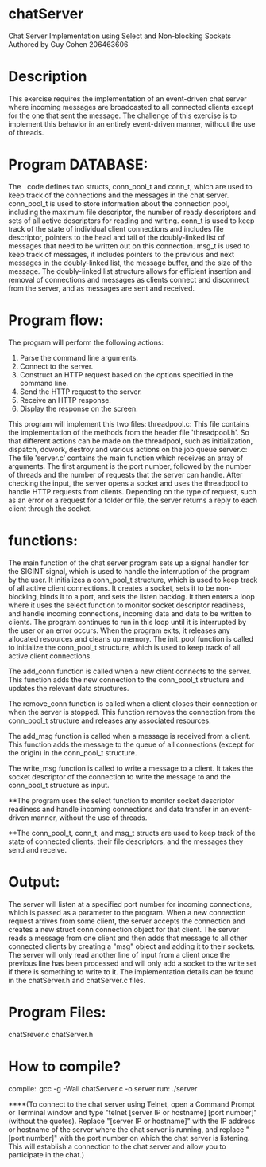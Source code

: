 # chatServer
Chat Server Implementation using Select and Non-blocking Sockets
Authored by Guy Cohen
206463606 

# Description
This exercise requires the implementation of an event-driven chat server where incoming messages are broadcasted to all connected clients except for the one that sent the message. 
The challenge of this exercise is to implement this behavior in an entirely event-driven manner, without the use of threads.


# Program DATABASE:
The    code defines two structs, conn_pool_t and conn_t, which are used to keep track of the connections and the messages in the chat server. 
conn_pool_t is used to store information about the connection pool, including the maximum file descriptor, the number of ready descriptors and sets of all active descriptors for reading and writing. 
conn_t is used to keep track of the state of individual client connections and includes file descriptor, pointers to the head and tail of the doubly-linked list of messages that need to be written out on this connection.
msg_t is used to keep track of messages, it includes pointers to the previous and next messages in the doubly-linked list, the message buffer, and the size of the message. The doubly-linked list structure allows for efficient insertion and removal of connections and messages as clients connect and disconnect from the server, and as messages are sent and received.

# Program flow:
The program will perform the following actions:

1. Parse the command line arguments.
2. Connect to the server.
3. Construct an HTTP request based on the options specified in the command line.
4. Send the HTTP request to the server.
5. Receive an HTTP response.
6. Display the response on the screen.

This program will implement this two files:
 threadpool.c: This file contains the implementation of the methods from the header file 'threadpool.h'. So that different actions can be made on the threadpool, such as initialization, dispatch, dowork, destroy and various actions on the job queue
server.c: The file 'server.c' contains the main function which receives an array of arguments. The first argument is the port number, followed by the number of threads and the number of requests that the server can handle. After checking the input, the server opens a socket and uses the threadpool to handle HTTP requests from clients. Depending on the type of request, such as an error or a request for a folder or file, the server returns a reply to each client through the socket.

# functions:
The main function of the chat server program sets up a signal handler for the SIGINT signal, which is used to handle the interruption of the program by the user. It initializes a conn_pool_t structure, which is used to keep track of all active client connections.
It creates a socket, sets it to be non-blocking, binds it to a port, and sets the listen backlog. It then enters a loop where it uses the select function to monitor socket descriptor readiness, and handle incoming connections, incoming data and data to be written to clients. The program continues to run in this loop until it is interrupted by the user or an error occurs. When the program exits, it releases any allocated resources and cleans up memory.
The init_pool function is called to initialize the conn_pool_t structure, which is used to keep track of all active client connections.

The add_conn function is called when a new client connects to the server. This function adds the new connection to the conn_pool_t structure and updates the relevant data structures.

The remove_conn function is called when a client closes their connection or when the server is stopped. This function removes the connection from the conn_pool_t structure and releases any associated resources.

The add_msg function is called when a message is received from a client. This function adds the message to the queue of all connections (except for the origin) in the conn_pool_t structure.

The write_msg function is called to write a message to a client. It takes the socket descriptor of the connection to write the message to and the conn_pool_t structure as input.

**The program uses the select function to monitor socket descriptor readiness and handle incoming connections and data transfer in an event-driven manner, without the use of threads.

**The conn_pool_t, conn_t, and msg_t structs are used to keep track of the state of connected clients, their file descriptors, and the messages they send and receive.

# Output:
The server will listen at a specified port number for incoming connections, which is passed as a parameter to the program. When a new connection request arrives from some client, the server accepts the connection and creates a new struct conn connection object for that client. The server reads a message from one client and then adds that message to all other connected clients by creating a "msg" object and adding it to their sockets. The server will only read another line of input from a client once the previous line has been processed and will only add a socket to the write set if there is something to write to it. The implementation details can be found in the chatServer.h and chatServer.c files.
# Program Files:
chatSrever.c chatServer.h

# How to compile?
compile:   gcc -g -Wall chatServer.c -o server 
run: ./server <port>

****(To connect to the chat server using Telnet, open a Command Prompt or Terminal window and type "telnet [server IP or hostname] [port number]" (without the quotes). Replace "[server IP or hostname]" with the IP address or hostname of the server where the chat server is running, and replace "[port number]" with the port number on which the chat server is listening. This will establish a connection to the chat server and allow you to participate in the chat.)
